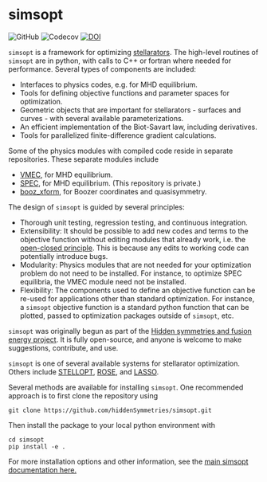 # simsopt

![GitHub](https://img.shields.io/github/license/hiddensymmetries/simsopt)
![Codecov](https://img.shields.io/codecov/c/github/hiddensymmetries/simsopt)
[![DOI](https://zenodo.org/badge/247710081.svg)](https://zenodo.org/badge/latestdoi/247710081)


`simsopt` is a framework for optimizing
[stellarators](https://en.wikipedia.org/wiki/Stellarator).
The high-level routines of `simsopt` are in python, with calls to C++
or fortran where needed for performance. Several types of components
are included:

- Interfaces to physics codes, e.g. for MHD equilibrium.
- Tools for defining objective functions and parameter spaces for
  optimization.
- Geometric objects that are important for stellarators - surfaces and
  curves - with several available parameterizations.
- An efficient implementation of the Biot-Savart law, including
  derivatives.
- Tools for parallelized finite-difference gradient calculations.

Some of the physics modules with compiled code reside in separate
repositories. These separate modules include

- [VMEC](https://github.com/hiddenSymmetries/VMEC2000), for MHD
  equilibrium.
- [SPEC](https://github.com/PrincetonUniversity/SPEC), for MHD
  equilibrium. (This repository is private.)
- [booz_xform](https://hiddensymmetries.github.io/booz_xform), for
  Boozer coordinates and quasisymmetry.
  
The design of `simsopt` is guided by several principles:

- Thorough unit testing, regression testing, and continuous
  integration.
- Extensibility: It should be possible to add new codes and terms to
  the objective function without editing modules that already work,
  i.e. the [open-closed principle](https://en.wikipedia.org/wiki/Open%E2%80%93closed_principle).
  This is because any edits to working code can potentially introduce bugs.
- Modularity: Physics modules that are not needed for your
  optimization problem do not need to be installed. For instance, to
  optimize SPEC equilibria, the VMEC module need not be installed.
- Flexibility: The components used to define an objective function can
  be re-used for applications other than standard optimization. For
  instance, a `simsopt` objective function is a standard python
  function that can be plotted, passed to optimization packages
  outside of `simsopt`, etc.

`simsopt` was originally begun as part of the [Hidden symmetries and
fusion energy project](https://hiddensymmetries.princeton.edu).  It
is fully open-source, and anyone is welcome to make suggestions,
contribute, and use.

`simsopt` is one of several available systems for stellarator
optimization.  Others include [STELLOPT](https://github.com/PrincetonUniversity/STELLOPT),
[ROSE](https://doi.org/10.1088/1741-4326/aaed50), and
[LASSO](https://gitlab.com/wistell).

Several methods are available for installing `simsopt`. One
recommended approach is to first clone the repository using

    git clone https://github.com/hiddenSymmetries/simsopt.git

Then install the package to your local python environment with

    cd simsopt
    pip install -e .

For more installation options and other information, see the [main
simsopt documentation here.](https://simsopt.readthedocs.io)
